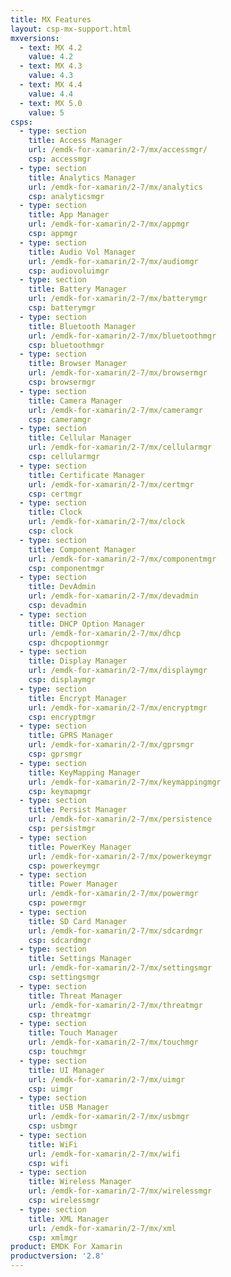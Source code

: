 ```yaml
---
title: MX Features
layout: csp-mx-support.html
mxversions:
  - text: MX 4.2
    value: 4.2
  - text: MX 4.3
    value: 4.3
  - text: MX 4.4
    value: 4.4
  - text: MX 5.0
    value: 5
csps:
  - type: section
    title: Access Manager
    url: /emdk-for-xamarin/2-7/mx/accessmgr/
    csp: accessmgr
  - type: section
    title: Analytics Manager
    url: /emdk-for-xamarin/2-7/mx/analytics
    csp: analyticsmgr
  - type: section
    title: App Manager
    url: /emdk-for-xamarin/2-7/mx/appmgr
    csp: appmgr
  - type: section
    title: Audio Vol Manager
    url: /emdk-for-xamarin/2-7/mx/audiomgr
    csp: audiovoluimgr
  - type: section
    title: Battery Manager
    url: /emdk-for-xamarin/2-7/mx/batterymgr
    csp: batterymgr
  - type: section
    title: Bluetooth Manager
    url: /emdk-for-xamarin/2-7/mx/bluetoothmgr
    csp: bluetoothmgr
  - type: section
    title: Browser Manager
    url: /emdk-for-xamarin/2-7/mx/browsermgr
    csp: browsermgr
  - type: section
    title: Camera Manager
    url: /emdk-for-xamarin/2-7/mx/cameramgr
    csp: cameramgr
  - type: section
    title: Cellular Manager
    url: /emdk-for-xamarin/2-7/mx/cellularmgr
    csp: cellularmgr
  - type: section
    title: Certificate Manager
    url: /emdk-for-xamarin/2-7/mx/certmgr
    csp: certmgr
  - type: section
    title: Clock
    url: /emdk-for-xamarin/2-7/mx/clock
    csp: clock
  - type: section
    title: Component Manager
    url: /emdk-for-xamarin/2-7/mx/componentmgr
    csp: componentmgr
  - type: section
    title: DevAdmin
    url: /emdk-for-xamarin/2-7/mx/devadmin
    csp: devadmin
  - type: section
    title: DHCP Option Manager
    url: /emdk-for-xamarin/2-7/mx/dhcp
    csp: dhcpoptionmgr
  - type: section
    title: Display Manager
    url: /emdk-for-xamarin/2-7/mx/displaymgr
    csp: displaymgr
  - type: section
    title: Encrypt Manager
    url: /emdk-for-xamarin/2-7/mx/encryptmgr
    csp: encryptmgr
  - type: section
    title: GPRS Manager
    url: /emdk-for-xamarin/2-7/mx/gprsmgr
    csp: gprsmgr
  - type: section
    title: KeyMapping Manager
    url: /emdk-for-xamarin/2-7/mx/keymappingmgr
    csp: keymapmgr
  - type: section
    title: Persist Manager
    url: /emdk-for-xamarin/2-7/mx/persistence
    csp: persistmgr
  - type: section
    title: PowerKey Manager
    url: /emdk-for-xamarin/2-7/mx/powerkeymgr
    csp: powerkeymgr
  - type: section
    title: Power Manager
    url: /emdk-for-xamarin/2-7/mx/powermgr
    csp: powermgr
  - type: section
    title: SD Card Manager
    url: /emdk-for-xamarin/2-7/mx/sdcardmgr
    csp: sdcardmgr
  - type: section
    title: Settings Manager
    url: /emdk-for-xamarin/2-7/mx/settingsmgr
    csp: settingsmgr
  - type: section
    title: Threat Manager
    url: /emdk-for-xamarin/2-7/mx/threatmgr
    csp: threatmgr
  - type: section
    title: Touch Manager
    url: /emdk-for-xamarin/2-7/mx/touchmgr
    csp: touchmgr
  - type: section
    title: UI Manager
    url: /emdk-for-xamarin/2-7/mx/uimgr
    csp: uimgr
  - type: section
    title: USB Manager
    url: /emdk-for-xamarin/2-7/mx/usbmgr
    csp: usbmgr
  - type: section
    title: WiFi
    url: /emdk-for-xamarin/2-7/mx/wifi
    csp: wifi
  - type: section
    title: Wireless Manager
    url: /emdk-for-xamarin/2-7/mx/wirelessmgr
    csp: wirelessmgr
  - type: section
    title: XML Manager
    url: /emdk-for-xamarin/2-7/mx/xml
    csp: xmlmgr
product: EMDK For Xamarin
productversion: '2.8'
---
```

 












